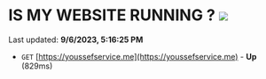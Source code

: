 # IS MY WEBSITE RUNNING ? [![](https://img.shields.io/static/v1?label=Sponsor&message=%E2%9D%A4&logo=GitHub&color=%23fe8e86)](https://github.com/sponsors/<username>)

Last updated: **9/6/2023, 5:16:25 PM**

- `GET` [https://youssefservice.me](https://youssefservice.me) - **Up** (829ms)
